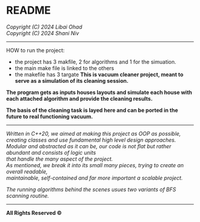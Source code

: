 # README
 *Copyright (C) 2024 Libai Ohad*  
 *Copyright (C) 2024 Shani Niv*
 
---

HOW to run the project:
- the project has 3 makfile, 2 for algorithms and 1 for the simuation.
- the main make file is linked to the others
- the makefile has 3 targate
**This is vacuum cleaner project, meant to serve as a simulation of its cleaning session.**

**The program gets as inputs houses layouts and simulate each house with each attached algorithm and provide the cleaning results.**

**The basis of the cleaning task is layed here and can be ported in the future to real functioning vacuum.**

---
*Written in C++20, we aimed at making this project as OOP as possible, creating classes and use fundamental high level design approaches.    
Modular and abstracted as it can be, our code is not flat but rather abundant and consists of logic units  
that handle the many aspect of the project.  
As mentioned, we break it into its small many pieces, trying to create an overall readable,  
maintainable, self-contained and far more important a scalable project.*

*The running algorithms behind the scenes usues two variants of BFS scanning routine.*

---
**All Rights Reserved ©**
